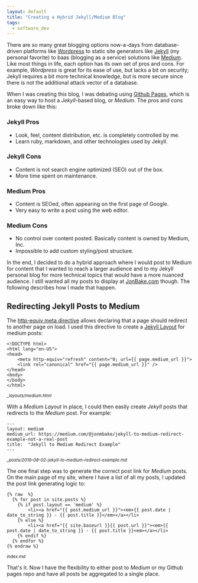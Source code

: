 ```yaml
---
layout: default
title: "Creating a Hybrid Jekyll/Medium Blog"
tags:
  - software_dev
---
```


There are so many great blogging options now-a-days from database-driven platforms like [Wordpress](https://wordpress.org/) to static site generators like [Jekyll](https://jekyllrb.com/) (my personal favorite) to baas (blogging as a service) solutions like [Medium](http://medium.com). Like most things in life, each option has its own set of pros and cons. For example, _Wordpress_ is great for its ease of use, but lacks a bit on security; Jekyll requires a bit more technical knowledge, but is more secure since there is not the additional attack vector of a database.

When I was creating this blog, I was debating using [Github Pages](https://pages.github.com/), which is an easy way to host a _Jekyll_-based blog, or _Medium_. The pros and cons broke down like this:

### Jekyll Pros

- Look, feel, content distribution, etc. is completely controlled by me.
- Learn ruby, markdown, and other technologies used by Jekyll.

### Jekyll Cons

- Content is not search engine optimized (SEO) out of the box.
- More time spent on maintenance.

### Medium Pros

- Content is SEOed, often appearing on the first page of Google.
- Very easy to write a post using the web editor.

### Medium Cons

- No control over content posted. Basically content is owned by Medium, Inc.
- Impossible to add custom styling/post structure.

In the end, I decided to do a hybrid approach where I would post to Medium for content that I wanted to reach a larger audience and to my Jekyll personal blog for more technical topics that would have a more nuanced audience. I still wanted all my posts to display at [JonBake.com](https//jonbake.com) though. The following describes how I made that happen.

## Redirecting Jekyll Posts to Medium

The [http-equiv meta directive](https://developer.mozilla.org/en-US/docs/Web/HTML/Element/meta#attr-http-equiv) allows declaring that a page should redirect to another page on load. I used this directive to create a [Jekyll Layout](https://jekyllrb.com/docs/step-by-step/04-layouts/) for medium posts:

```
<!DOCTYPE html>
<html lang="en-US">
<head>
    <meta http-equiv="refresh" content="0; url={{ page.medium_url }}">
    <link rel="canonical" href="{{ page.medium_url }}" />
</head>
<body>
</body>
</html>
```
<small>_\_layouts/medium.html_</small>

With a _Medium Layout_ in place, I could then easily create _Jekyll_ posts that redirects to the _Medium_ post. For example:

```
---
layout: medium
medium_url: https://medium.com/@jonmbake/jekyll-to-medium-redirect-example-not-a-real-post
title:  "Jekyll to Medium Redirect Example"
---
```
<small>_\_posts/2019-08-02-jekyll-to-medium-redirect-example.md_</small>

The one final step was to generate the correct post link for _Medium_ posts. On the main page of my site, where I have a list of all my posts, I updated the post link generating logic to:

```
{% raw  %}
  {% for post in site.posts %}
    {% if post.layout == 'medium' %}
        <li><a href="{{ post.medium_url }}"><em>{{ post.date | date_to_string }} - {{ post.title }}</em></a></li>
    {% else %}
        <li><a href="{{ site.baseurl }}{{ post.url }}"><em>{{ post.date | date_to_string }} - {{ post.title }}<em></a></li>
    {% endif %}
  {% endfor %}
{% endraw %}
```

<small>_index.md_</small>

That's it. Now I have the flexibility to either post to _Medium_ or my Github pages repo and have all posts be aggregated to a single place.
